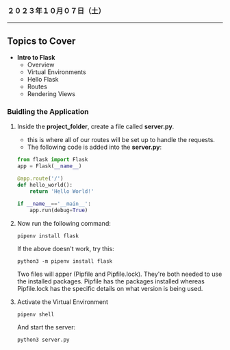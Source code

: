 ### ２０２３年１０月０７日（土）

---

## Topics to Cover

- **Intro to Flask**
    - Overview
    - Virtual Environments
    - Hello Flask
    - Routes
    - Rendering Views

### Buidling the Application

1. Inside the **project_folder**, create a file called **server.py**.
    - this is where all of our routes will be set up to handle the requests.
    - The following code is added into the **server.py**:
    ```py
    from flask import Flask
    app = Flask(__name__)
    
    @app.route('/')
    def hello_world():
        return 'Hello World!'
    
    if __name__=='__main__':
        app.run(debug=True)
    ```

2. Now run the following command:
    ```
    pipenv install flask
    ```
    If the above doesn't work, try this:
    ```
    python3 -m pipenv install flask
    ```
    Two files will apper (Pipfile and Pipfile.lock). They're both needed to use the installed packages. Pipfile has the packages installed whereas Pipfile.lock has the specific details on what version is being used.

3. Activate the Virtual Environment
    ```
    pipenv shell
    ```
    
    And start the server:
    ```
    python3 server.py
    ```